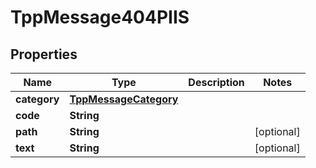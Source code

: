 # TppMessage404PIIS

## Properties
Name | Type | Description | Notes
------------ | ------------- | ------------- | -------------
**category** | [**TppMessageCategory**](TppMessageCategory.md) |  | 
**code** | **String** |  | 
**path** | **String** |  |  [optional]
**text** | **String** |  |  [optional]
